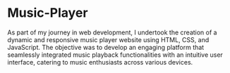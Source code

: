 # Music-Player
As part of my journey in web development, I undertook the creation of a dynamic and responsive music player website using HTML, CSS, and JavaScript. The objective was to develop an engaging platform that seamlessly integrated music playback functionalities with an intuitive user interface, catering to music enthusiasts across various devices.
